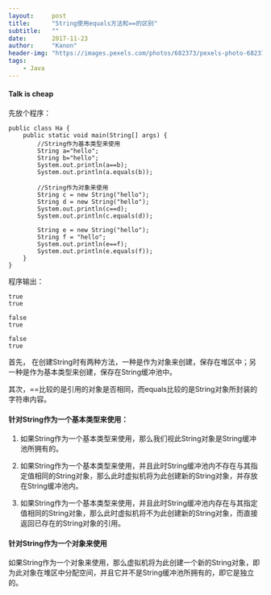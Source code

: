 ```yaml
---
layout:     post
title:      "String使用equals方法和==的区别"
subtitle:   ""
date:       2017-11-23
author:     "Kanon"
header-img: "https://images.pexels.com/photos/682373/pexels-photo-682373.jpeg?w=1260&h=750&auto=compress&cs=tinysrgb"
tags:
    - Java
---
```


#### Talk is cheap
先放个程序：
```
public class Ha {
	public static void main(String[] args) {
		//String作为基本类型来使用
		String a="hello";
		String b="hello";
		System.out.println(a==b);
		System.out.println(a.equals(b));
		
		//String作为对象来使用
		String c = new String("hello");
		String d = new String("hello");
		System.out.println(c==d);
		System.out.println(c.equals(d));
		
		String e = new String("hello");
		String f = "hello";
		System.out.println(e==f);
		System.out.println(e.equals(f));
	}
}
```

程序输出：
```
true
true

false
true

false
true
```

首先， 在创建String时有两种方法，一种是作为对象来创建，保存在堆区中；另一种是作为基本类型来创建，保存在String缓冲池中。

其次，==比较的是引用的对象是否相同，而equals比较的是String对象所封装的字符串内容。


#### 针对String作为一个基本类型来使用：

1. 如果String作为一个基本类型来使用，那么我们视此String对象是String缓冲池所拥有的。

2. 如果String作为一个基本类型来使用，并且此时String缓冲池内不存在与其指定值相同的String对象，那么此时虚拟机将为此创建新的String对象，并存放在String缓冲池内。

3. 如果String作为一个基本类型来使用，并且此时String缓冲池内存在与其指定值相同的String对象，那么此时虚拟机将不为此创建新的String对象，而直接返回已存在的String对象的引用。

####  针对String作为一个对象来使用

如果String作为一个对象来使用，那么虚拟机将为此创建一个新的String对象，即为此对象在堆区中分配空间，并且它并不是String缓冲池所拥有的，即它是独立的。

<br><br><br><br><br>
